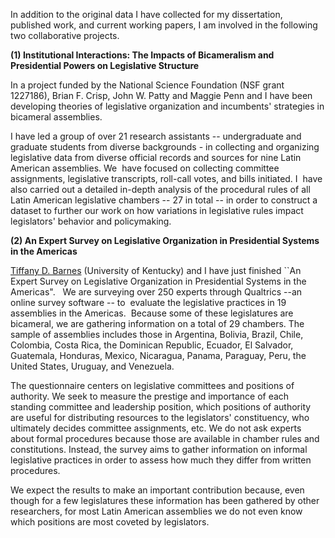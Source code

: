 In addition to the original data I have collected for my dissertation, published work, and current working papers, I am involved in the following two collaborative projects. 

**(1) Institutional Interactions: The Impacts of Bicameralism and Presidential Powers on Legislative Structure**

In a project funded by the National Science Foundation (NSF grant 1227186), Brian F. Crisp, John W. Patty and Maggie Penn and I have been developing theories of legislative organization and incumbents' strategies in bicameral assemblies.

I have led a group of over 21 research assistants -- undergraduate and graduate students from diverse backgrounds - in collecting and organizing legislative data from diverse official records and sources for nine Latin American assemblies. We  have focused on collecting committee assignments, legislative transcripts, roll-call votes, and bills initiated. I  have also carried out a detailed in-depth analysis of the procedural rules of all Latin American legislative chambers -- 27 in total -- in order to construct a dataset to further our work on how variations in legislative rules impact legislators' behavior and policymaking.

**(2) An Expert Survey on Legislative Organization in Presidential Systems in the Americas**

[Tiffany D. Barnes](http://tiffanydbarnes.weebly.com) (University of Kentucky) and I have just finished ``An Expert Survey on Legislative Organization in Presidential Systems in the Americas".   We are surveying over 250 experts through Qualtrics --an online survey software -- to  evaluate the legislative practices in 19 assemblies in the Americas.  Because some of these legislatures are bicameral, we are gathering information on a total of 29 chambers. The sample of assemblies includes those in Argentina, Bolivia, Brazil, Chile, Colombia, Costa Rica, the Dominican Republic, Ecuador, El Salvador, Guatemala, Honduras, Mexico, Nicaragua, Panama, Paraguay, Peru, the United States, Uruguay, and Venezuela.

The questionnaire centers on legislative committees and positions of authority. We seek to measure the prestige and importance of each standing committee and leadership position, which positions of authority are useful for distributing resources to the legislators' constituency, who ultimately decides committee assignments, etc. We do not ask experts about formal procedures because those are available in chamber rules and constitutions. Instead, the survey aims to gather information on informal legislative practices in order to assess how much they differ from written procedures.

We expect the results to make an important contribution because, even though for a few legislatures these information has been gathered by other researchers, for most Latin American assemblies we do not even know which positions are most coveted by legislators.  

